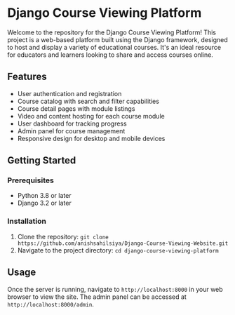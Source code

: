
# Django Course Viewing Platform

Welcome to the repository for the Django Course Viewing Platform! This project is a web-based platform built using the Django framework, designed to host and display a variety of educational courses. It's an ideal resource for educators and learners looking to share and access courses online.

## Features

- User authentication and registration
- Course catalog with search and filter capabilities
- Course detail pages with module listings
- Video and content hosting for each course module
- User dashboard for tracking progress
- Admin panel for course management
- Responsive design for desktop and mobile devices

## Getting Started

### Prerequisites

- Python 3.8 or later
- Django 3.2 or later

### Installation

1. Clone the repository: `git clone https://github.com/anishsahilsiya/Django-Course-Viewing-Website.git`
2. Navigate to the project directory: `cd django-course-viewing-platform`


## Usage

Once the server is running, navigate to `http://localhost:8000` in your web browser to view the site. The admin panel can be accessed at `http://localhost:8000/admin`.

